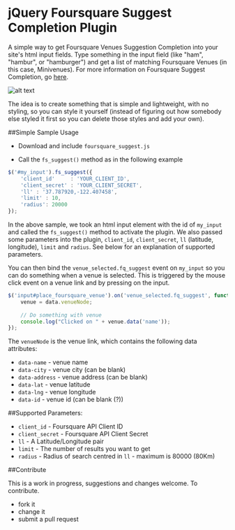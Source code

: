 # jQuery Foursquare Suggest Completion Plugin

A simple way to get Foursquare Venues Suggestion Completion into your site's html input fields. Type something in the input field (like "ham", "hambur", or "hamburger") and get a list of matching Foursquare Venues (in this case, Minivenues). For more information on Foursquare Suggest Completion, go [here](https://developer.foursquare.com/docs/venues/suggestcompletion "Foursquare Suggest Completion").

![alt text](http://f.cl.ly/items/3c0n3r3z0t3y3O1l3u1R/Screen%20Shot%202014-01-18%20at%2017.51.29.png "Hamburger Search")


The idea is to create something that is simple and lightweight, with no styling, so you can style it yourself (instead of figuring out how somebody else styled it first so you can delete those styles and add your own).


##Simple Sample Usage

* Download and include `foursquare_suggest.js`

* Call the `fs_suggest()` method as in the following example

```javascript
$('#my_input').fs_suggest({
	'client_id'		: 'YOUR_CLIENT_ID',
	'client_secret'	: 'YOUR_CLIENT_SECRET',
	'll' : '37.787920,-122.407458', 
	'limit' : 10,
	'radius': 20000
});
```
In the above sample, we took an html input element with the id of `my_input` and called the `fs_suggest()` method to activate the plugin. We also passed some parameters into the plugin, `client_id`, `client_secret`, `ll` (latitude, longitude), `limit` and `radius`. See below for an explanation of supported parameters.

You can then bind the `venue_selected.fq_suggest` event on `my_input` so you can do something when a venue is selected. This is triggered by the mouse click event on a venue link and by pressing <enter> on the input.

```javascript
$('input#place_foursquare_venue').on('venue_selected.fq_suggest', function(event, data) {
	venue = data.venueNode;
	
	// Do something with venue
	console.log("Clicked on " + venue.data('name'));
});
```
The `venueNode` is the venue link, which contains the following data attributes:

* `data-name`    - venue name
* `data-city`    - venue city (can be blank)
* `data-address` - venue address (can be blank)
* `data-lat`     - venue latitude
* `data-lng`     - venue longitude
* `data-id`      - venue id (can be blank (?))

##Supported Parameters:

* `client_id` - Foursquare API Client ID
* `client_secret` - Foursquare API Client Secret
* `ll` - A Latitude/Longitude pair
* `limit` - The number of results you want to get
* `radius` - Radius of search centred in `ll` - maximum is 80000 (80Km)

##Contribute

This is a work in progress, suggestions and changes welcome. To contribute.

* fork it
* change it
* submit a pull request
